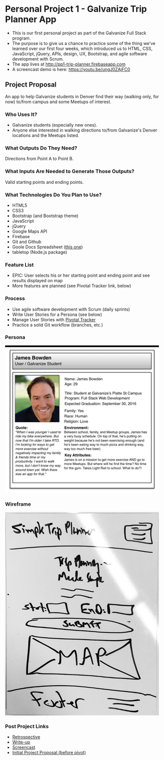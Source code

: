 # Personal Project 1 - Galvanize Trip Planner App

* This is our first personal project as part of the Galvanize Full Stack program.
* The purpose is to give us a chance to practice some of the thing we've learned over our first four weeks, which introduced us to HTML, CSS, JavaScript, jQuery, APIs, design, UX, Bootstrap, and agile software development with Scrum.
* The app lives at http://pp1-trip-planner.firebaseapp.com
* A screencast demo is here: https://youtu.be/ungJ0ZAjFC0

## Project Proposal

An app to help Galvanize students in Denver find their way (walking only, for now) to/from campus and some Meetups of interest.

### Who Uses It?

* Galvanize students (especially new ones).
* Anyone else interested in walking directions to/from Galvanize's Denver locations and the Meetups listed.

### What Outputs Do They Need?

Directions from Point A to Point B.

### What Inputs Are Needed to Generate Those Outputs?

Valid starting points and ending points.

### What Technologies Do You Plan to Use?

* HTML5
* CSS3
* Bootstrap (and Bootstrap theme)
* JavaScript
* jQuery
* Google Maps API
* Firebase
* Git and Github
* Goole Docs Spreadsheet ([this one](https://docs.google.com/spreadsheets/d/1MmZROtcJNQnDB1Oi2CDSrSFqNNV5h-Xp0_LsgLMGj3k/edit#gid=0))
* tabletop (Node.js package)

### Feature List

* EPIC: User selects his or her starting point and ending point and see results displayed on map
* More features are planned (see Pivotal Tracker link, below)

### Process

* Use agile software development with Scrum (daily sprints)
* Write User Stories for a Persona (see below)
* Manage User Stories with [Pivotal Tracker](https://www.pivotaltracker.com/n/projects/1590193)
* Practice a solid Git workflow (branches, etc.)

### Persona

![Persona](persona.png)

### Wireframe

![Persona](wireframe.png)

### Post Project Links

* [Retrospective](https://docs.google.com/document/d/1GEft_6VCFKWe24gKFD-i0IF9WNi2pnvx2pyDs9BKNdw/edit?usp=sharing)
* [Write-up](https://docs.google.com/document/d/1NLvDD_ZkjP2xq_XnjAuL6IGbQ3jqbbuEa5rRV9mOB4Y/edit?usp=sharing)
* [Screencast](https://youtu.be/ungJ0ZAjFC0)
* [Initial Project Proposal (before pivot)](https://github.com/chrisco/individual-project-proposals)
